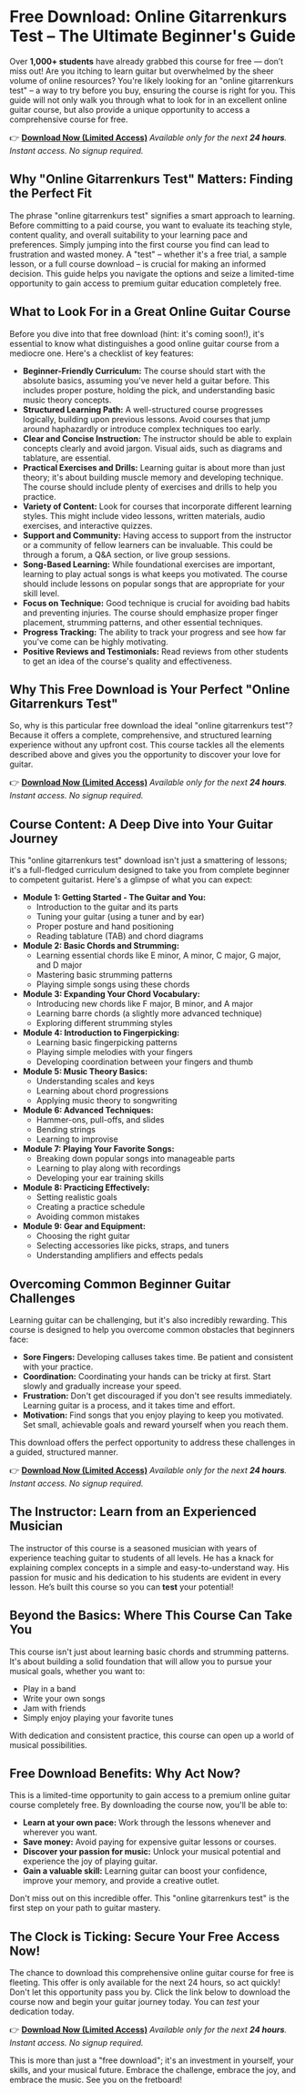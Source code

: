 # Free Download: Online Gitarrenkurs Test – The Ultimate Beginner's Guide

Over **1,000+ students** have already grabbed this course for free — don’t miss out! Are you itching to learn guitar but overwhelmed by the sheer volume of online resources? You're likely looking for an "online gitarrenkurs test" – a way to try before you buy, ensuring the course is right for you. This guide will not only walk you through what to look for in an excellent online guitar course, but also provide a unique opportunity to access a comprehensive course for free.

👉 [**Download Now (Limited Access)**](https://udemywork.com/online-gitarrenkurs-test)
_Available only for the next **24 hours**. Instant access. No signup required._

## Why "Online Gitarrenkurs Test" Matters: Finding the Perfect Fit

The phrase "online gitarrenkurs test" signifies a smart approach to learning. Before committing to a paid course, you want to evaluate its teaching style, content quality, and overall suitability to your learning pace and preferences. Simply jumping into the first course you find can lead to frustration and wasted money. A "test" – whether it's a free trial, a sample lesson, or a full course download – is crucial for making an informed decision. This guide helps you navigate the options and seize a limited-time opportunity to gain access to premium guitar education completely free.

## What to Look For in a Great Online Guitar Course

Before you dive into that free download (hint: it's coming soon!), it's essential to know what distinguishes a good online guitar course from a mediocre one. Here's a checklist of key features:

*   **Beginner-Friendly Curriculum:** The course should start with the absolute basics, assuming you've never held a guitar before. This includes proper posture, holding the pick, and understanding basic music theory concepts.
*   **Structured Learning Path:** A well-structured course progresses logically, building upon previous lessons. Avoid courses that jump around haphazardly or introduce complex techniques too early.
*   **Clear and Concise Instruction:** The instructor should be able to explain concepts clearly and avoid jargon. Visual aids, such as diagrams and tablature, are essential.
*   **Practical Exercises and Drills:** Learning guitar is about more than just theory; it's about building muscle memory and developing technique. The course should include plenty of exercises and drills to help you practice.
*   **Variety of Content:** Look for courses that incorporate different learning styles. This might include video lessons, written materials, audio exercises, and interactive quizzes.
*   **Support and Community:** Having access to support from the instructor or a community of fellow learners can be invaluable. This could be through a forum, a Q&A section, or live group sessions.
*   **Song-Based Learning:** While foundational exercises are important, learning to play actual songs is what keeps you motivated. The course should include lessons on popular songs that are appropriate for your skill level.
*   **Focus on Technique:** Good technique is crucial for avoiding bad habits and preventing injuries. The course should emphasize proper finger placement, strumming patterns, and other essential techniques.
*   **Progress Tracking:** The ability to track your progress and see how far you've come can be highly motivating.
*   **Positive Reviews and Testimonials:** Read reviews from other students to get an idea of the course's quality and effectiveness.

## Why This Free Download is Your Perfect "Online Gitarrenkurs Test"

So, why is this particular free download the ideal "online gitarrenkurs test"? Because it offers a complete, comprehensive, and structured learning experience without any upfront cost. This course tackles all the elements described above and gives you the opportunity to discover your love for guitar.

👉 [**Download Now (Limited Access)**](https://udemywork.com/online-gitarrenkurs-test)
_Available only for the next **24 hours**. Instant access. No signup required._

## Course Content: A Deep Dive into Your Guitar Journey

This "online gitarrenkurs test" download isn't just a smattering of lessons; it's a full-fledged curriculum designed to take you from complete beginner to competent guitarist. Here's a glimpse of what you can expect:

*   **Module 1: Getting Started - The Guitar and You:**
    *   Introduction to the guitar and its parts
    *   Tuning your guitar (using a tuner and by ear)
    *   Proper posture and hand positioning
    *   Reading tablature (TAB) and chord diagrams
*   **Module 2: Basic Chords and Strumming:**
    *   Learning essential chords like E minor, A minor, C major, G major, and D major
    *   Mastering basic strumming patterns
    *   Playing simple songs using these chords
*   **Module 3: Expanding Your Chord Vocabulary:**
    *   Introducing new chords like F major, B minor, and A major
    *   Learning barre chords (a slightly more advanced technique)
    *   Exploring different strumming styles
*   **Module 4: Introduction to Fingerpicking:**
    *   Learning basic fingerpicking patterns
    *   Playing simple melodies with your fingers
    *   Developing coordination between your fingers and thumb
*   **Module 5: Music Theory Basics:**
    *   Understanding scales and keys
    *   Learning about chord progressions
    *   Applying music theory to songwriting
*   **Module 6: Advanced Techniques:**
    *   Hammer-ons, pull-offs, and slides
    *   Bending strings
    *   Learning to improvise
*   **Module 7: Playing Your Favorite Songs:**
    *   Breaking down popular songs into manageable parts
    *   Learning to play along with recordings
    *   Developing your ear training skills
*   **Module 8: Practicing Effectively:**
    *   Setting realistic goals
    *   Creating a practice schedule
    *   Avoiding common mistakes
*   **Module 9: Gear and Equipment:**
    *   Choosing the right guitar
    *   Selecting accessories like picks, straps, and tuners
    *   Understanding amplifiers and effects pedals

## Overcoming Common Beginner Guitar Challenges

Learning guitar can be challenging, but it's also incredibly rewarding. This course is designed to help you overcome common obstacles that beginners face:

*   **Sore Fingers:** Developing calluses takes time. Be patient and consistent with your practice.
*   **Coordination:** Coordinating your hands can be tricky at first. Start slowly and gradually increase your speed.
*   **Frustration:** Don't get discouraged if you don't see results immediately. Learning guitar is a process, and it takes time and effort.
*   **Motivation:** Find songs that you enjoy playing to keep you motivated. Set small, achievable goals and reward yourself when you reach them.

This download offers the perfect opportunity to address these challenges in a guided, structured manner.

👉 [**Download Now (Limited Access)**](https://udemywork.com/online-gitarrenkurs-test)
_Available only for the next **24 hours**. Instant access. No signup required._

## The Instructor: Learn from an Experienced Musician

The instructor of this course is a seasoned musician with years of experience teaching guitar to students of all levels. He has a knack for explaining complex concepts in a simple and easy-to-understand way. His passion for music and his dedication to his students are evident in every lesson. He’s built this course so you can **test** your potential!

## Beyond the Basics: Where This Course Can Take You

This course isn't just about learning basic chords and strumming patterns. It's about building a solid foundation that will allow you to pursue your musical goals, whether you want to:

*   Play in a band
*   Write your own songs
*   Jam with friends
*   Simply enjoy playing your favorite tunes

With dedication and consistent practice, this course can open up a world of musical possibilities.

## Free Download Benefits: Why Act Now?

This is a limited-time opportunity to gain access to a premium online guitar course completely free. By downloading the course now, you'll be able to:

*   **Learn at your own pace:** Work through the lessons whenever and wherever you want.
*   **Save money:** Avoid paying for expensive guitar lessons or courses.
*   **Discover your passion for music:** Unlock your musical potential and experience the joy of playing guitar.
*   **Gain a valuable skill:** Learning guitar can boost your confidence, improve your memory, and provide a creative outlet.

Don't miss out on this incredible offer. This "online gitarrenkurs test" is the first step on your path to guitar mastery.

## The Clock is Ticking: Secure Your Free Access Now!

The chance to download this comprehensive online guitar course for free is fleeting. This offer is only available for the next 24 hours, so act quickly! Don't let this opportunity pass you by. Click the link below to download the course now and begin your guitar journey today. You can *test* your dedication today.

👉 [**Download Now (Limited Access)**](https://udemywork.com/online-gitarrenkurs-test)
_Available only for the next **24 hours**. Instant access. No signup required._

This is more than just a "free download"; it's an investment in yourself, your skills, and your musical future. Embrace the challenge, embrace the joy, and embrace the music. See you on the fretboard!
